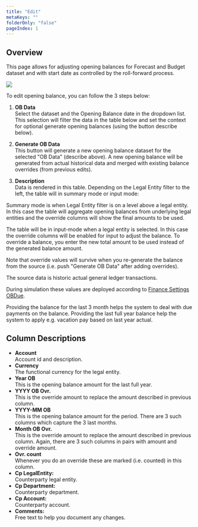 ```yaml
---
title: "Edit"
metaKeys: ""
folderOnly: "false"
pageIndex: 1
---
```


## Overview
This page allows for adjusting opening balances for Forecast and Budget dataset and with start date as controlled by the roll-forward process.
<br/>

![](https://profitbasedocs.blob.core.windows.net/plannerimages/opening-balance-edit.jpg)

To edit opening balance, you can follow the 3 steps below:

1. **OB Data** <br/>
Select the dataset and the Opening Balance date in the dropdown list. This selection will filter the data in the table below and set the context for optional generate opening balances (using the button describe below).

2. **Generate OB Data** <br/>
This button will generate a new opening balance dataset for the selected "OB Data" (describe above). A new opening balance will be generated from actual historical data and merged with existing balance overrides (from previous edits).

3. **Description** <br/>
Data is rendered in this table. Depending on the Legal Entity filter to the left, the table will in summary mode or input mode:

Summary mode is when Legal Entity filter is on a level above a legal entity. In this case the table will aggregate opening balances from underlying legal entities and the override columns will show the final amounts to be used.

The table will be in input-mode when a legal entity is selected. In this case the override columns will be enabled for input to adjust the balance. To override a balance, you enter the new total amount to be used instead of the generated balance amount.
<br/>

Note that override values will survive when you re-generate the balance from the source (i.e. push "Generate OB Data" after adding overrides).

The source data is historic actual general ledger transactions.

During simulation these values are deployed according to [Finance Settings OBDue](../finance-settings/obdue.md).

Providing the balance for the last 3 month helps the system to deal with due payments on the balance. Providing the last full year balance help the system to apply e.g. vacation pay based on last year actual.


## Column Descriptions

- **Account**<br/>
Account id and description.
- **Currency**<br/>
The functional currency for the legal entity.
- **Year OB**<br/>
This is the opening balance amount for the last full year.
- **YYYY OB Ovr.**<br/>
This is the override amount to replace the amount described in previous column.
- **YYYY-MM OB**<br/>
This is the opening balance amount for the period. There are 3 such columns which capture the 3 last months.
- **Month OB Ovr.**<br/>
This is the override amount to replace the amount described in previous column. Again, there are 3 such columns in pairs with amount and override amount.
- **Ovr. count**<br/>
Whenever you do an override these are marked (i.e. counted) in this column.
- **Cp LegalEntity:**<br/>
Counterparty legal entity.
- **Cp Department:**<br/>
Counterparty department.
- **Cp Account:**<br/>
Counterparty account.
- **Comments:**<br/>
Free text to help you document any changes.
<br/>


